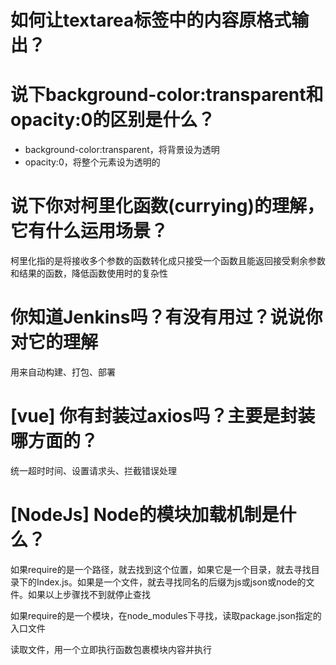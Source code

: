 # 如何让textarea标签中的内容原格式输出？

# 说下background-color:transparent和opacity:0的区别是什么？

- background-color:transparent，将背景设为透明
- opacity:0，将整个元素设为透明的

# 说下你对柯里化函数(currying)的理解，它有什么运用场景？

柯里化指的是将接收多个参数的函数转化成只接受一个函数且能返回接受剩余参数和结果的函数，降低函数使用时的复杂性

# 你知道Jenkins吗？有没有用过？说说你对它的理解

用来自动构建、打包、部署

# [vue] 你有封装过axios吗？主要是封装哪方面的？

统一超时时间、设置请求头、拦截错误处理

# [NodeJs] Node的模块加载机制是什么？

如果require的是一个路径，就去找到这个位置，如果它是一个目录，就去寻找目录下的Index.js。如果是一个文件，就去寻找同名的后缀为js或json或node的文件。如果以上步骤找不到就停止查找

如果require的是一个模块，在node_modules下寻找，读取package.json指定的入口文件

读取文件，用一个立即执行函数包裹模块内容并执行